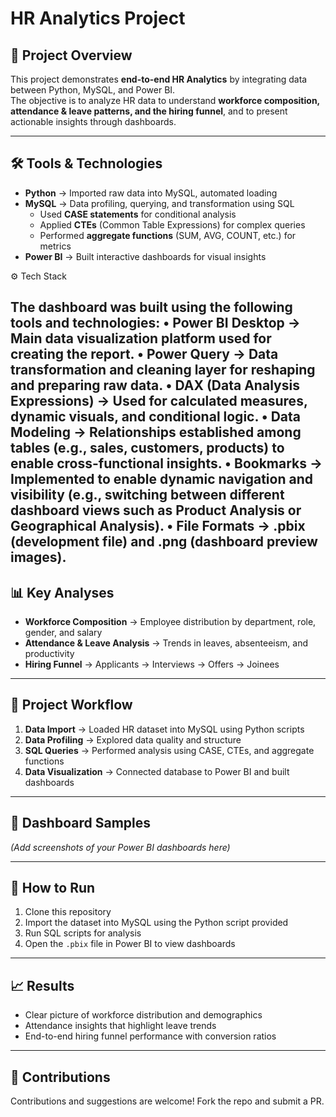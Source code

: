 # HR Analytics Project

## 📌 Project Overview
This project demonstrates **end-to-end HR Analytics** by integrating data between Python, MySQL, and Power BI.  
The objective is to analyze HR data to understand **workforce composition, attendance & leave patterns, and the hiring funnel**, and to present actionable insights through dashboards.  

---

## 🛠️ Tools & Technologies
- **Python** → Imported raw data into MySQL, automated loading  
- **MySQL** → Data profiling, querying, and transformation using SQL  
  - Used **CASE statements** for conditional analysis  
  - Applied **CTEs** (Common Table Expressions) for complex queries  
  - Performed **aggregate functions** (SUM, AVG, COUNT, etc.) for metrics  
- **Power BI** → Built interactive dashboards for visual insights  

⚙️ Tech Stack

The dashboard was built using the following tools and technologies:
	•	Power BI Desktop → Main data visualization platform used for creating the report.
	•	Power Query → Data transformation and cleaning layer for reshaping and preparing raw data.
	•	DAX (Data Analysis Expressions) → Used for calculated measures, dynamic visuals, and conditional logic.
	•	Data Modeling → Relationships established among tables (e.g., sales, customers, products) to enable cross-functional insights.
	•	Bookmarks → Implemented to enable dynamic navigation and visibility (e.g., switching between different dashboard views such as Product Analysis or Geographical Analysis).
	•	File Formats → .pbix (development file) and .png (dashboard preview images).
---

## 📊 Key Analyses
- **Workforce Composition** → Employee distribution by department, role, gender, and salary  
- **Attendance & Leave Analysis** → Trends in leaves, absenteeism, and productivity  
- **Hiring Funnel** → Applicants → Interviews → Offers → Joinees  

---

## 📂 Project Workflow
1. **Data Import** → Loaded HR dataset into MySQL using Python scripts  
2. **Data Profiling** → Explored data quality and structure  
3. **SQL Queries** → Performed analysis using CASE, CTEs, and aggregate functions  
4. **Data Visualization** → Connected database to Power BI and built dashboards  

---

## 📸 Dashboard Samples
*(Add screenshots of your Power BI dashboards here)*  

---

## 🚀 How to Run
1. Clone this repository  
2. Import the dataset into MySQL using the Python script provided  
3. Run SQL scripts for analysis  
4. Open the `.pbix` file in Power BI to view dashboards  

---

## 📈 Results
- Clear picture of workforce distribution and demographics  
- Attendance insights that highlight leave trends  
- End-to-end hiring funnel performance with conversion ratios  

---

## 🤝 Contributions
Contributions and suggestions are welcome! Fork the repo and submit a PR.

